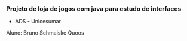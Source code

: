 ### Projeto de loja de jogos com java para estudo de interfaces
- ADS - Unicesumar

Aluno: Bruno Schmaiske Quoos
